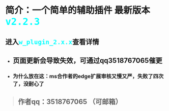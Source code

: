 # 简介：一个简单的辅助插件 最新版本 <kbd style="font-size: 30px; color: cyan;">v2.2.3</kbd>
## 进入<kbd style="font-size: 20px; color: cyan;">w_plugin_2.x.x</kbd>查看详情
* ## 页面更新会导致失效，可通过qq3518767065催更
* ### 为什么放在这：ms合作者的edge扩展审核又慢又严，失败了四次了，没耐心了
> ## 作者qq：3518767065 （可邮箱）
